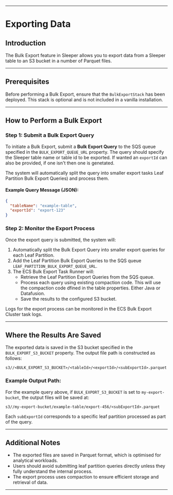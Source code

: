 
---

# Exporting Data

## Introduction

The Bulk Export feature in Sleeper allows you to export data from a Sleeper table to an S3 bucket in a number of Parquet files.

---

## Prerequisites
Before performing a Bulk Export, ensure that the `BulkExportStack` has been deployed. This stack is optional and is not included in a vanilla installation.

---

## How to Perform a Bulk Export

### Step 1: Submit a Bulk Export Query

To initiate a Bulk Export, submit a **Bulk Export Query** to the SQS queue specified in the `BULK_EXPORT_QUEUE_URL` property. The query should specify the Sleeper table name or table id to be exported. If wanted an `exportId` can also be provided, if one isn't then one is genetated.

The system will automatically split the query into smaller export tasks Leaf Partition Bulk Export Queries) and process them.

#### Example Query Message (JSON):
```json
{
  "tableName": "example-table",
  "exportId": "export-123"
}
```

### Step 2: Monitor the Export Process

Once the export query is submitted, the system will:
1. Automatically split the Bulk Export Query into smaller export queries for each Leaf Partition.
2. Add the Leaf Partition Bulk Export Queries to the SQS queue `LEAF_PARTITION_BULK_EXPORT_QUEUE_URL`.
3. The ECS Bulk Export Task Runner will:
   - Retrieve the Leaf Partition Export Queries from the SQS queue.
   - Process each query using existing compaction code. This will use the compaction code dfined in the table properties. Either Java or Datafusion.
   - Save the results to the configured S3 bucket.

Logs for the export process can be monitored in the ECS Bulk Export Cluster task logs.

---

## Where the Results Are Saved

The exported data is saved in the S3 bucket specified in the `BULK_EXPORT_S3_BUCKET` property. The output file path is constructed as follows:

```
s3//<BULK_EXPORT_S3_BUCKET>/<tableId>/<exportId>/<subExportId>.parquet
```

### Example Output Path:
For the example query above, if `BULK_EXPORT_S3_BUCKET` is set to `my-export-bucket`, the output files will be saved at:
```
s3//my-export-bucket/example-table/export-456/<subExportId>.parquet
```

Each `subExportId` corresponds to a specific leaf partition processed as part of the query.

---

## Additional Notes

- The exported files are saved in Parquet format, which is optimised for analytical workloads.
- Users should avoid submitting leaf partition queries directly unless they fully understand the internal process.
- The export process uses compaction to ensure efficient storage and retrieval of data.

---